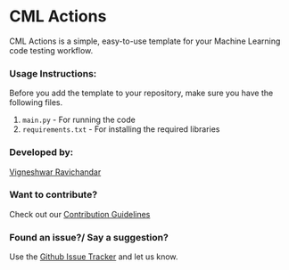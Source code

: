 # CML Actions
CML Actions is a simple, easy-to-use template for your Machine Learning code testing workflow.

### Usage Instructions: 
 Before you add the template to your repository, make sure you have the following files. 
 1. `main.py` - For running the code
 2. `requirements.txt` - For installing the required libraries

### Developed by: 
[Vigneshwar Ravichandar](https://github.com/ToastCoder)

### Want to contribute? 
Check out our [Contribution Guidelines](https://github.com/ToastCoder/cml-actions/blob/master/CONTRIBUTING.md)

### Found an issue?/ Say a suggestion?
Use the [Github Issue Tracker](https://github.com/ToastCoder/cml-actions/issues) and let us know.
